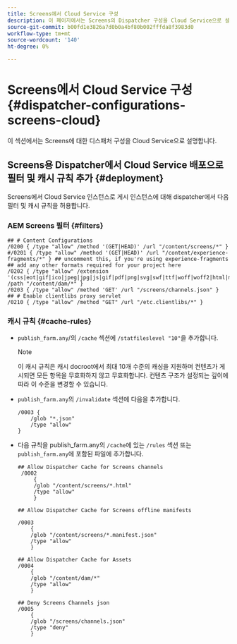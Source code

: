 ```yaml
---
title: Screens에서 Cloud Service 구성
description: 이 페이지에서는 Screens의 Dispatcher 구성을 Cloud Service으로 설명합니다.
source-git-commit: b00fd1e3826a7d0b0a4bf80b002fffda8f3983d0
workflow-type: tm+mt
source-wordcount: '140'
ht-degree: 0%

---
```



# Screens에서 Cloud Service 구성 {#dispatcher-configurations-screens-cloud}

이 섹션에서는 Screens에 대한 디스패처 구성을 Cloud Service으로 설명합니다.

## Screens용 Dispatcher에서 Cloud Service 배포으로 필터 및 캐시 규칙 추가 {#deployment}

Screens에서 Cloud Service 인스턴스로 게시 인스턴스에 대해 dispatcher에서 다음 필터 및 캐시 규칙을 허용합니다.

### AEM Screens 필터 {#filters}

```
## # Content Configurations
/0200 { /type "allow" /method '(GET|HEAD)' /url "/content/screens/*" }
#/0201 { /type "allow" /method '(GET|HEAD)' /url "/content/experience-fragments/*" } ## uncomment this, if you're using experience-fragments
## add any other formats required for your project here
/0202 { /type "allow" /extension '(css|eot|gif|ico|jpeg|jpg|js|gif|pdf|png|svg|swf|ttf|woff|woff2|html|mp4|mov|m4v)' /path "/content/dam/*" }
/0203 { /type "allow" /method 'GET' /url "/screens/channels.json" }
## # Enable clientlibs proxy servlet
/0210 { /type "allow" /method "GET" /url "/etc.clientlibs/*" }
```

### 캐시 규칙 {#cache-rules}

* `publish_farm.any`/의 `/cache` 섹션에 `/statfileslevel "10"`을 추가합니다.

   >[!NOTE]
   >이 캐시 규칙은 캐시 docroot에서 최대 10개 수준의 캐싱을 지원하며 컨텐츠가 게시되면 모든 항목을 무효화하지 않고 무효화합니다. 컨텐츠 구조가 설정되는 깊이에 따라 이 수준을 변경할 수 있습니다.

* `publish_farm.any`의 `/invalidate` 섹션에 다음을 추가합니다.

   ```
   /0003 {
       /glob "*.json"
       /type "allow"
   }
   ```

* 다음 규칙을 publish_farm.any의 `/cache`에 있는 `/rules` 섹션 또는 `publish_farm.any`에 포함된 파일에 추가합니다.

   ```
   ## Allow Dispatcher Cache for Screens channels
    /0002
        {
        /glob "/content/screens/*.html"
        /type "allow"
        }
   
   ## Allow Dispatcher Cache for Screens offline manifests
   
   /0003
       {
       /glob "/content/screens/*.manifest.json"
       /type "allow"
       }
   
   ## Allow Dispatcher Cache for Assets
   /0004
       {
       /glob "/content/dam/*"
       /type "allow"
       }
   
   ## Deny Screens Channels json
   /0005
       {
       /glob "/screens/channels.json"
       /type "deny"
       }
   ```
